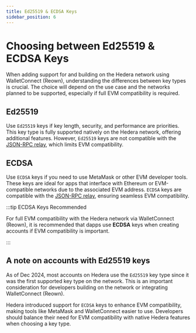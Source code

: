 ```yaml
---
title: Ed25519 & ECDSA Keys
sidebar_position: 6
---
```


# Choosing between Ed25519 & ECDSA Keys

When adding support for and building on the Hedera network using WalletConnect (Reown), understanding the differences between key types is crucial. The choice will depend on the use case and the networks planned to be supported, especially if full EVM compatibility is required.

## Ed25519

Use `Ed25519` keys if key length, security, and performance are priorities. This key type is fully supported natively on the Hedera network, offering additional features. However, `Ed25519` keys are not compatible with the [JSON-RPC relay](https://docs.hedera.com/hedera/core-concepts/smart-contracts/json-rpc-relay), which limits EVM compatibility.

## ECDSA

Use `ECDSA` keys if you need to use MetaMask or other EVM developer tools. These keys are ideal for apps that interface with Ethereum or EVM-compatible networks due to the associated EVM address. `ECDSA` keys are compatible with the [JSON-RPC relay](https://docs.hedera.com/hedera/core-concepts/smart-contracts/json-rpc-relay), ensuring seamless EVM compatibility.

:::tip ECDSA Keys Recommended 

For full EVM compatibility with the Hedera network via WalletConnect (Reown), it is recommended that dapps use **ECDSA** keys when creating accounts if EVM compatibility is important.

:::

## A note on accounts with Ed25519 keys

As of Dec 2024, most accounts on Hedera use the `Ed25519` key type since it was the first supported key type on the network. This is an important consideration for developers building on the network or integrating WalletConnect (Reown).

Hedera introduced support for `ECDSA` keys to enhance EVM compatibility, making tools like MetaMask and WalletConnect easier to use. Developers should balance their need for EVM compatibility with native Hedera features when choosing a key type.